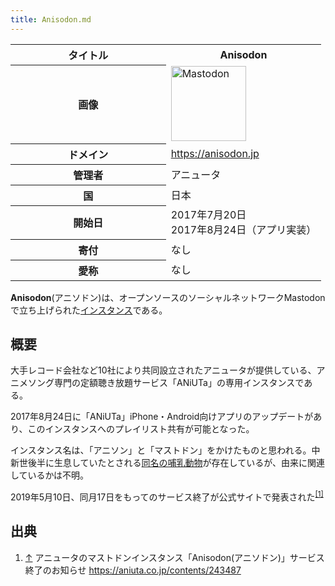 ```yaml
---
title: Anisodon.md
---
```

<div>

<table>
<colgroup>
<col style="width: 50%" />
<col style="width: 50%" />
</colgroup>
<tbody>
<tr class="header">
<th>タイトル</th>
<th><strong>Anisodon</strong></th>
</tr>

<tr class="odd">
<th>画像</th>
<td><a href="/%E3%83%95%E3%82%A1%E3%82%A4%E3%83%AB:Mastodon_logo.png" title="Mastodon"><img src="/images/thumb/0/00/Mastodon_logo.png/120px-Mastodon_logo.png" srcset="/images/thumb/0/00/Mastodon_logo.png/180px-Mastodon_logo.png 1.5x, /images/0/00/Mastodon_logo.png 2x" width="120" height="120" alt="Mastodon" /></a></td>
</tr>
<tr class="even">
<th scope="row">ドメイン</th>
<td><a href="https://anisodon.jp" rel="nofollow">https://anisodon.jp</a></td>
</tr>
<tr class="odd">
<th scope="row">管理者</th>
<td>アニュータ</td>
</tr>
<tr class="even">
<th scope="row">国</th>
<td>日本</td>
</tr>
<tr class="odd">
<th scope="row">開始日</th>
<td>2017年7月20日<br />
2017年8月24日（アプリ実装）</td>
</tr>
<tr class="even">
<th scope="row">寄付</th>
<td>なし</td>
</tr>
<tr class="odd">
<th scope="row">愛称</th>
<td>なし</td>
</tr>
</tbody>
</table>

**Anisodon**(アニソドン)は、オープンソースのソーシャルネットワークMastodonで立ち上げられた[インスタンス](/%E3%82%A4%E3%83%B3%E3%82%B9%E3%82%BF%E3%83%B3%E3%82%B9 "インスタンス")である。

## 概要

大手レコード会社など10社により共同設立されたアニュータが提供している、アニメソング専門の定額聴き放題サービス「ANiUTa」の専用インスタンスである。

2017年8月24日に「ANiUTa」iPhone・Android向けアプリのアップデートがあり、このインスタンスへのプレイリスト共有が可能となった。

インスタンス名は、「アニソン」と「マストドン」をかけたものと思われる。中新世後半に生息していたとされる[同名の哺乳動物](https://ja.wikipedia.org/wiki/en:Anisodon "wikipedia:en:Anisodon")が存在しているが、由来に関連しているかは不明。

2019年5月10日、同月17日をもってのサービス終了が公式サイトで発表された<sup>[\[1\]](#cite_note-1)</sup>

## 出典

<div>

1.  [↑](#cite_ref-1) アニュータのマストドンインスタンス「Anisodon(アニソドン)」サービス終了のお知らせ <a href="https://aniuta.co.jp/contents/243487" rel="nofollow">https://aniuta.co.jp/contents/243487</a>

</div>

</div>
